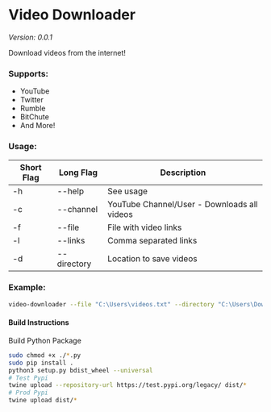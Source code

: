 # Video Downloader  
*Version: 0.0.1*

Download videos from the internet!

### Supports:
- YouTube
- Twitter
- Rumble
- BitChute
- And More!

### Usage:
| Short Flag | Long Flag   | Description                                  |
|------------|-------------|----------------------------------------------|
| -h         | --help      | See usage                                    |
| -c         | --channel   | YouTube Channel/User - Downloads all videos  |
| -f         | --file      | File with video links                        |
| -l         | --links     | Comma separated links                        |
| -d         | --directory | Location to save videos                      |


### Example:
```bash
video-downloader --file "C:\Users\videos.txt" --directory "C:\Users\Downloads" --channel "WhiteHouse" --links "URL1,URL2,URL3"
```

#### Build Instructions
Build Python Package

```bash
sudo chmod +x ./*.py
sudo pip install .
python3 setup.py bdist_wheel --universal
# Test Pypi
twine upload --repository-url https://test.pypi.org/legacy/ dist/*
# Prod Pypi
twine upload dist/*
```
